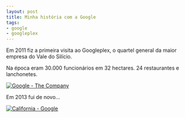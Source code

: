 ```yaml
---
layout: post
title: Minha história com a Google
tags:
- google
- googleplex
---
```

Em 2011 fiz a primeira visita ao Googleplex, o quartel general da maior empresa do Vale do Silício.

Na época eram 30.000 funcionários em 32 hectares. 24 restaurantes e lanchonetes.

[![Google - The Company](https://farm6.staticflickr.com/5148/5686317677_01d777cc77.jpg)](https://www.flickr.com/photos/designregional/albums/72157626644847484)

Em 2013 fui de novo...

[![California - Google](https://farm8.staticflickr.com/7281/9181184966_d3538aa2f9.jpg)](https://www.flickr.com/photos/designregional/albums/72157634415764347)

 
